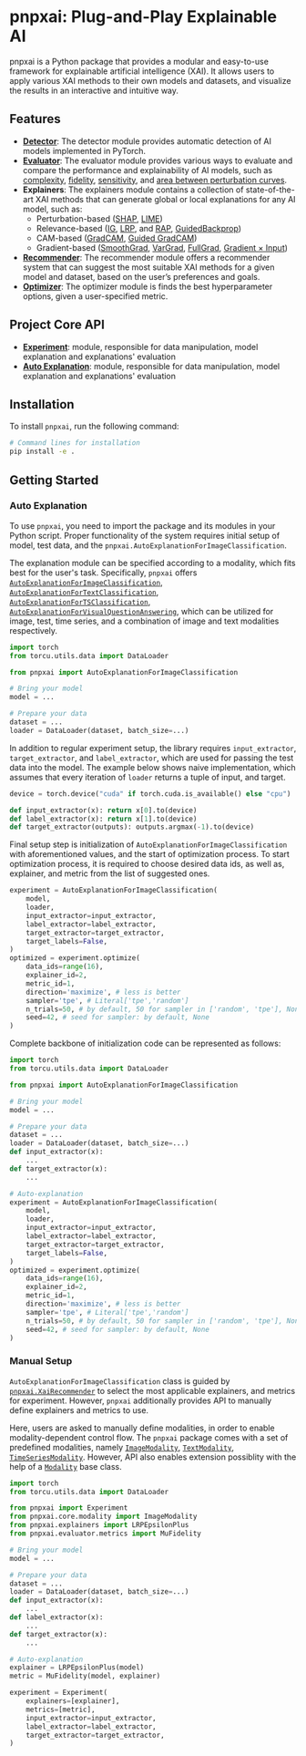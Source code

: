 # pnpxai: Plug-and-Play Explainable AI

pnpxai is a Python package that provides a modular and easy-to-use framework for explainable artificial intelligence (XAI). It allows users to apply various XAI methods to their own models and datasets, and visualize the results in an interactive and intuitive way.

## Features

- [**Detector**](detector.md): The detector module provides automatic detection of AI models implemented in PyTorch.
- [**Evaluator**](evaluator.md): The evaluator module provides various ways to evaluate and compare the performance and explainability of AI models, such as [complexity](api/evaluator/metrics.md#pnpxai.evaluator.metrics.complexity.Complexity), [fidelity](api/evaluator/metrics.md/#pnpxai.evaluator.metrics.mu_fidelity.MuFidelity), [sensitivity](api/evaluator/metrics.md#pnpxai.evaluator.metrics.sensitivity.Sensitivity), and [area between perturbation curves](api/evaluator/metrics/#pnpxai.evaluator.metrics.pixel_flipping.AbPC).
- **Explainers**: The explainers module contains a collection of state-of-the-art XAI methods that can generate global or local explanations for any AI model, such as:
	- Perturbation-based ([SHAP](https://github.com/OpenXAIProject/pnpxai/tree/main/pnpxai/explainers/kernel_shap.py), [LIME](https://github.com/OpenXAIProject/pnpxai/tree/main/pnpxai/explainers/lime.py))
	- Relevance-based ([IG](https://github.com/OpenXAIProject/pnpxai/tree/main/pnpxai/explainers/integrated_gradients.py), [LRP](https://github.com/openxaiproject/pnpxai/explainers/lrp), and [RAP](https://github.com/openxaiproject/pnpxai/explainers/rap), [GuidedBackprop](https://github.com/OpenXAIProject/pnpxai/tree/main/pnpxai/explainers/guided_backprop.py))
	- CAM-based ([GradCAM](https://github.com/OpenXAIProject/pnpxai/tree/main/pnpxai/explainers/grad_cam.py), [Guided GradCAM](https://github.com/OpenXAIProject/pnpxai/tree/main/pnpxai/explainers/guided_grad_cam.py))
	- Gradient-based ([SmoothGrad](https://github.com/OpenXAIProject/pnpxai/tree/main/pnpxai/explainers/smooth_grad.py), [VarGrad](https://github.com/OpenXAIProject/pnpxai/tree/main/pnpxai/explainers/var_grad.py), [FullGrad](https://github.com/OpenXAIProject/pnpxai/tree/main/pnpxai/explainers/full_grad.py), [Gradient &times; Input](https://github.com/OpenXAIProject/pnpxai/tree/main/pnpxai/explainers/grad_x_input.py))
- [**Recommender**](recommender.md): The recommender module offers a recommender system that can suggest the most suitable XAI methods for a given model and dataset, based on the user’s preferences and goals.
- [**Optimizer**](optimizer.md): The optimizer module is finds the best hyperparameter options, given a user-specified metric.

## Project Core API

* [**Experiment**](api/core/experiment.md): module, responsible for data manipulation, model explanation and explanations' evaluation
* [**Auto Explanation**](api/core/auto_explanation.md): module, responsible for data manipulation, model explanation and explanations' evaluation

## Installation

To install `pnpxai`, run the following command:

```bash
# Command lines for installation
pip install -e .
```

## Getting Started

### Auto Explanation

To use `pnpxai`, you need to import the package and its modules in your Python script. Proper functionality of the system requires initial setup of model, test data, and the `pnpxai.AutoExplanationForImageClassification`.

The explanation module can be specified according to a modality, which fits best for the user's task. Specifically, `pnpxai` offers [`AutoExplanationForImageClassification`](api/core/auto_explanation.md/#pnpxai.core.experiment.auto_explanation.AutoExplanationForImageClassification), [`AutoExplanationForTextClassification`](api/core/auto_explanation.md/#pnpxai.core.experiment.auto_explanation.AutoExplanationForTextClassification), [`AutoExplanationForTSClassification`](api/core/auto_explanation.md/#pnpxai.core.experiment.auto_explanation.AutoExplanationForTSClassification),
[`AutoExplanationForVisualQuestionAnswering`](api/core/auto_explanation.md/#pnpxai.core.experiment.auto_explanation.AutoExplanationForVisualQuestionAnswering), which can be utilized for image, test, time series, and a combination of image and text modalities respectively.

```python
import torch
from torcu.utils.data import DataLoader

from pnpxai import AutoExplanationForImageClassification

# Bring your model
model = ...

# Prepare your data
dataset = ...
loader = DataLoader(dataset, batch_size=...)
```

In addition to regular experiment setup, the library requires `input_extractor`, `target_extractor`, and `label_extractor`, which are used for passing the test data into the model. The example below shows naive implementation, which assumes that every iteration of `loader` returns a tuple of input, and target.

```python
device = torch.device("cuda" if torch.cuda.is_available() else "cpu")

def input_extractor(x): return x[0].to(device)
def label_extractor(x): return x[1].to(device)
def target_extractor(outputs): outputs.argmax(-1).to(device)
```

Final setup step is initialization of `AutoExplanationForImageClassification` with aforementioned values, and the start of optimization process. To start optimization process, it is required to choose desired data ids, as well as, explainer, and metric from the list of suggested ones.

```python
experiment = AutoExplanationForImageClassification(
	model,
	loader,
	input_extractor=input_extractor,
  	label_extractor=label_extractor,
  	target_extractor=target_extractor,
	target_labels=False,
)
optimized = experiment.optimize(
    data_ids=range(16),
    explainer_id=2,
    metric_id=1,
    direction='maximize', # less is better
    sampler='tpe', # Literal['tpe','random']
    n_trials=50, # by default, 50 for sampler in ['random', 'tpe'], None for ['grid']
    seed=42, # seed for sampler: by default, None
)
```

Complete backbone of initialization code can be represented as follows:

```python
import torch
from torcu.utils.data import DataLoader

from pnpxai import AutoExplanationForImageClassification

# Bring your model
model = ...

# Prepare your data
dataset = ...
loader = DataLoader(dataset, batch_size=...)
def input_extractor(x):
	...
def target_extractor(x):
	...

# Auto-explanation
experiment = AutoExplanationForImageClassification(
	model,
	loader,
	input_extractor=input_extractor,
  	label_extractor=label_extractor,
  	target_extractor=target_extractor,
	target_labels=False,
)
optimized = experiment.optimize(
    data_ids=range(16),
    explainer_id=2,
    metric_id=1,
    direction='maximize', # less is better
    sampler='tpe', # Literal['tpe','random']
    n_trials=50, # by default, 50 for sampler in ['random', 'tpe'], None for ['grid']
    seed=42, # seed for sampler: by default, None
)
```
### Manual Setup

`AutoExplanationForImageClassification` class is guided by [`pnpxai.XaiRecommender`](recommender.md) to select the most applicable explainers, and metrics for experiment. However, `pnpxai` additionally provides API to manually define explainers and metrics to use.

Here, users are asked to manually define modalities, in order to enable modality-dependent control flow. The `pnpxai` package comes with a set of predefined modalities, namely [`ImageModality`](api/core/modality.md/#pnpxai.core.modality.modality.ImageModality), [`TextModality`](api/core/modality.md/#pnpxai.core.modality.modality.TextModality), [`TimeSeriesModality`](api/core/modality.md/#pnpxai.core.modality.modality.TimeSeriesModality). However, API also enables extension possiblity with the help of a [`Modality`](api/core/modality.md/#pnpxai.core.modality.modality.Modality) base class.

```python
import torch
from torcu.utils.data import DataLoader

from pnpxai import Experiment
from pnpxai.core.modality import ImageModality
from pnpxai.explainers import LRPEpsilonPlus
from pnpxai.evaluator.metrics import MuFidelity

# Bring your model
model = ...

# Prepare your data
dataset = ...
loader = DataLoader(dataset, batch_size=...)
def input_extractor(x):
	...
def label_extractor(x):
	...
def target_extractor(x):
	...

# Auto-explanation
explainer = LRPEpsilonPlus(model)
metric = MuFidelity(model, explainer)

experiment = Experiment(
	explainers=[explainer],
  	metrics=[metric],
	input_extractor=input_extractor,
	label_extractor=label_extractor,
  	target_extractor=target_extractor,
)
```